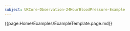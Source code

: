 ```yaml
---
subject: UKCore-Observation-24HourBloodPressure-Example
---
```

{{page:Home/Examples/ExampleTemplate.page.md}}